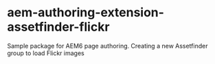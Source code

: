 aem-authoring-extension-assetfinder-flickr
==========================================

Sample package for AEM6 page authoring. Creating a new Assetfinder group to load Flickr images
